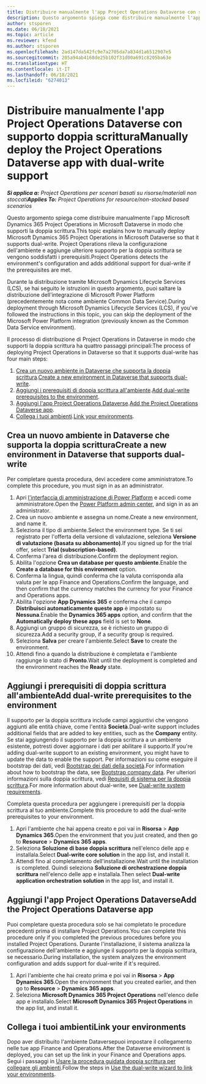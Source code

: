 ```yaml
---
title: Distribuire manualmente l'app Project Operations Dataverse con supporto doppia scrittura
description: Questo argomento spiega come distribuire manualmente l'app Project Operations Dataverse in modo che supporti la doppia scrittura.
author: stsporen
ms.date: 06/18/2021
ms.topic: article
ms.reviewer: kfend
ms.author: stsporen
ms.openlocfilehash: 2ad147da542fc9e7a2705da7a834d1a6512907e5
ms.sourcegitcommit: 205a94ab4168de25b102f31d00a691c8205ba63e
ms.translationtype: HT
ms.contentlocale: it-IT
ms.lasthandoff: 06/18/2021
ms.locfileid: "6274013"
---
```

# <a name="manually-deploy-the-project-operations-dataverse-app-with-dual-write-support"></a><span data-ttu-id="1ae93-103">Distribuire manualmente l'app Project Operations Dataverse con supporto doppia scrittura</span><span class="sxs-lookup"><span data-stu-id="1ae93-103">Manually deploy the Project Operations Dataverse app with dual-write support</span></span>

<span data-ttu-id="1ae93-104">_**Si applica a:** Project Operations per scenari basati su risorse/materiali non stoccati_</span><span class="sxs-lookup"><span data-stu-id="1ae93-104">_**Applies To:** Project Operations for resource/non-stocked based scenarios_</span></span>

<span data-ttu-id="1ae93-105">Questo argomento spiega come distribuire manualmente l'app Microsoft Dynamics 365 Project Operations in Microsoft Dataverse in modo che supporti la doppia scrittura.</span><span class="sxs-lookup"><span data-stu-id="1ae93-105">This topic explains how to manually deploy Microsoft Dynamics 365 Project Operations in Microsoft Dataverse so that it supports dual-write.</span></span> <span data-ttu-id="1ae93-106">Project Operations rileva la configurazione dell'ambiente e aggiunge ulteriore supporto per la doppia scrittura se vengono soddisfatti i prerequisiti.</span><span class="sxs-lookup"><span data-stu-id="1ae93-106">Project Operations detects the environment's configuration and adds additional support for dual-write if the prerequisites are met.</span></span>

<span data-ttu-id="1ae93-107">Durante la distribuzione tramite Microsoft Dynamics Lifecycle Services (LCS), se hai seguito le istruzioni in questo argomento, puoi saltare la distribuzione dell'integrazione di Microsoft Power Platform (precedentemente nota come ambiente Common Data Service).</span><span class="sxs-lookup"><span data-stu-id="1ae93-107">During deployment through Microsoft Dynamics Lifecycle Services (LCS), if you've followed the instructions in this topic, you can skip the deployment of the Microsoft Power Platform integration (previously known as the Common Data Service environment).</span></span>

<span data-ttu-id="1ae93-108">Il processo di distribuzione di Project Operations in Dataverse in modo che supporti la doppia scrittura ha quattro passaggi principali:</span><span class="sxs-lookup"><span data-stu-id="1ae93-108">The process of deploying Project Operations in Dataverse so that it supports dual-write has four main steps:</span></span>

1. <span data-ttu-id="1ae93-109">[Crea un nuovo ambiente in Dataverse che supporta la doppia scrittura](#create).</span><span class="sxs-lookup"><span data-stu-id="1ae93-109">[Create a new environment in Dataverse that supports dual-write](#create).</span></span>
2. <span data-ttu-id="1ae93-110">[Aggiungi i prerequisiti di doppia scrittura all'ambiente](#prerequisites).</span><span class="sxs-lookup"><span data-stu-id="1ae93-110">[Add dual-write prerequisites to the environment](#prerequisites).</span></span>
3. <span data-ttu-id="1ae93-111">[Aggiungi l'app Project Operations Dataverse](#dataverse).</span><span class="sxs-lookup"><span data-stu-id="1ae93-111">[Add the Project Operations Dataverse app](#dataverse).</span></span>
4. <span data-ttu-id="1ae93-112">[Collega i tuoi ambienti](#link).</span><span class="sxs-lookup"><span data-stu-id="1ae93-112">[Link your environments](#link).</span></span>

## <a name="create-a-new-environment-in-dataverse-that-supports-dual-write"></a><a name="create"></a><span data-ttu-id="1ae93-113">Crea un nuovo ambiente in Dataverse che supporta la doppia scrittura</span><span class="sxs-lookup"><span data-stu-id="1ae93-113">Create a new environment in Dataverse that supports dual-write</span></span>

<span data-ttu-id="1ae93-114">Per completare questa procedura, devi accedere come amministratore.</span><span class="sxs-lookup"><span data-stu-id="1ae93-114">To complete this procedure, you must sign in as an administrator.</span></span>

1. <span data-ttu-id="1ae93-115">Apri [l'interfaccia di amministrazione di Power Platform](https://admin.powerplatform.com) e accedi come amministratore.</span><span class="sxs-lookup"><span data-stu-id="1ae93-115">Open the [Power Platform admin center](https://admin.powerplatform.com), and sign in as an administrator.</span></span>
2. <span data-ttu-id="1ae93-116">Crea un nuovo ambiente e assegna un nome.</span><span class="sxs-lookup"><span data-stu-id="1ae93-116">Create a new environment, and name it.</span></span>
3. <span data-ttu-id="1ae93-117">Seleziona il tipo di ambiente.</span><span class="sxs-lookup"><span data-stu-id="1ae93-117">Select the environment type.</span></span> <span data-ttu-id="1ae93-118">Se ti sei registrato per l'offerta della versione di valutazione, seleziona **Versione di valutazione (basata su abbonamento)**.</span><span class="sxs-lookup"><span data-stu-id="1ae93-118">If you signed up for the trial offer, select **Trial (subscription-based)**.</span></span>
4. <span data-ttu-id="1ae93-119">Conferma l'area di distribuzione.</span><span class="sxs-lookup"><span data-stu-id="1ae93-119">Confirm the deployment region.</span></span>
5. <span data-ttu-id="1ae93-120">Abilita l'opzione **Crea un database per questo ambiente**.</span><span class="sxs-lookup"><span data-stu-id="1ae93-120">Enable the **Create a database for this environment** option.</span></span> 
6. <span data-ttu-id="1ae93-121">Conferma la lingua, quindi conferma che la valuta corrisponda alla valuta per le app Finance and Operations.</span><span class="sxs-lookup"><span data-stu-id="1ae93-121">Confirm the language, and then confirm that the currency matches the currency for your Finance and Operations apps.</span></span>
7. <span data-ttu-id="1ae93-122">Abilita l'opzione **App Dynamics 365** e conferma che il campo **Distribuisci automaticamente queste app** è impostato su **Nessuna**.</span><span class="sxs-lookup"><span data-stu-id="1ae93-122">Enable the **Dynamics 365 apps** option, and confirm that the **Automatically deploy these apps** field is set to **None**.</span></span>
8. <span data-ttu-id="1ae93-123">Aggiungi un gruppo di sicurezza, se è richiesto un gruppo di sicurezza.</span><span class="sxs-lookup"><span data-stu-id="1ae93-123">Add a security group, if a security group is required.</span></span>
9. <span data-ttu-id="1ae93-124">Seleziona **Salva** per creare l'ambiente.</span><span class="sxs-lookup"><span data-stu-id="1ae93-124">Select **Save** to create the environment.</span></span>
10. <span data-ttu-id="1ae93-125">Attendi fino a quando la distribuzione è completata e l'ambiente raggiunge lo stato di **Pronto**.</span><span class="sxs-lookup"><span data-stu-id="1ae93-125">Wait until the deployment is completed and the environment reaches the **Ready** state.</span></span>

## <a name="add-dual-write-prerequisites-to-the-environment"></a><a name="prerequisites"></a><span data-ttu-id="1ae93-126">Aggiungi i prerequisiti di doppia scrittura all'ambiente</span><span class="sxs-lookup"><span data-stu-id="1ae93-126">Add dual-write prerequisites to the environment</span></span>

<span data-ttu-id="1ae93-127">Il supporto per la doppia scrittura include campi aggiuntivi che vengono aggiunti alle entità chiave, come l'entità **Società**.</span><span class="sxs-lookup"><span data-stu-id="1ae93-127">Dual-write support includes additional fields that are added to key entities, such as the **Company** entity.</span></span> <span data-ttu-id="1ae93-128">Se stai aggiungendo il supporto per la doppia scrittura a un ambiente esistente, potresti dover aggiornare i dati per abilitare il supporto.</span><span class="sxs-lookup"><span data-stu-id="1ae93-128">If you're adding dual-write support to an existing environment, you might have to update the data to enable the support.</span></span> <span data-ttu-id="1ae93-129">Per informazioni su come eseguire il bootstrap dei dati, vedi [Bootstrap dei dati della società](/dynamics365/fin-ops-core/dev-itpro/data-entities/dual-write/bootstrap-company-data).</span><span class="sxs-lookup"><span data-stu-id="1ae93-129">For information about how to bootstrap the data, see [Bootstrap company data](/dynamics365/fin-ops-core/dev-itpro/data-entities/dual-write/bootstrap-company-data).</span></span> <span data-ttu-id="1ae93-130">Per ulteriori informazioni sulla doppia scrittura, vedi [Requisiti di sistema per la doppia scrittura](/dynamics365/fin-ops-core/dev-itpro/data-entities/dual-write/dual-write-system-req).</span><span class="sxs-lookup"><span data-stu-id="1ae93-130">For more information about dual-write, see [Dual-write system requirements](/dynamics365/fin-ops-core/dev-itpro/data-entities/dual-write/dual-write-system-req).</span></span>

<span data-ttu-id="1ae93-131">Completa questa procedura per aggiungere i prerequisiti per la doppia scrittura al tuo ambiente.</span><span class="sxs-lookup"><span data-stu-id="1ae93-131">Complete this procedure to add the dual-write prerequisites to your environment.</span></span>

1. <span data-ttu-id="1ae93-132">Apri l'ambiente che hai appena creato e poi vai in **Risorsa** \> **App Dynamics 365**.</span><span class="sxs-lookup"><span data-stu-id="1ae93-132">Open the environment that you just created, and then go to **Resource** \> **Dynamics 365 apps**.</span></span>
2. <span data-ttu-id="1ae93-133">Seleziona **Soluzione di base doppia scrittura** nell'elenco delle app e installala.</span><span class="sxs-lookup"><span data-stu-id="1ae93-133">Select **Dual-write core solution** in the app list, and install it.</span></span>
3. <span data-ttu-id="1ae93-134">Attendi fino al completamento dell'installazione.</span><span class="sxs-lookup"><span data-stu-id="1ae93-134">Wait until the installation is completed.</span></span> <span data-ttu-id="1ae93-135">Quindi seleziona **Soluzione di orchestrazione doppia scrittura** nell'elenco delle app e installala.</span><span class="sxs-lookup"><span data-stu-id="1ae93-135">Then select **Dual-write application orchestration solution** in the app list, and install it.</span></span>

## <a name="add-the-project-operations-dataverse-app"></a><a name="dataverse"></a><span data-ttu-id="1ae93-136">Aggiungi l'app Project Operations Dataverse</span><span class="sxs-lookup"><span data-stu-id="1ae93-136">Add the Project Operations Dataverse app</span></span>

<span data-ttu-id="1ae93-137">Puoi completare questa procedura solo se hai completato le procedure precedenti prima di installare Project Operations.</span><span class="sxs-lookup"><span data-stu-id="1ae93-137">You can complete this procedure only if you completed the previous procedures before you installed Project Operations.</span></span> <span data-ttu-id="1ae93-138">Durante l'installazione, il sistema analizza la configurazione dell'ambiente e aggiunge il supporto per la doppia scrittura, se necessario.</span><span class="sxs-lookup"><span data-stu-id="1ae93-138">During installation, the system analyzes the environment configuration and adds support for dual-write if it's required.</span></span>

1. <span data-ttu-id="1ae93-139">Apri l'ambiente che hai creato prima e poi vai in **Risorsa** \> **App Dynamics 365**.</span><span class="sxs-lookup"><span data-stu-id="1ae93-139">Open the environment that you created earlier, and then go to **Resource** \> **Dynamics 365 apps**.</span></span>
2. <span data-ttu-id="1ae93-140">Seleziona **Microsoft Dynamics 365 Project Operations** nell'elenco delle app e installalo.</span><span class="sxs-lookup"><span data-stu-id="1ae93-140">Select **Microsoft Dynamics 365 Project Operations** in the app list, and install it.</span></span>

## <a name="link-your-environments"></a><a name="link"></a><span data-ttu-id="1ae93-141">Collega i tuoi ambienti</span><span class="sxs-lookup"><span data-stu-id="1ae93-141">Link your environments</span></span>

<span data-ttu-id="1ae93-142">Dopo aver distribuito l'ambiente Dataversepuoi impostare il collegamento nelle tue app Finance and Operations.</span><span class="sxs-lookup"><span data-stu-id="1ae93-142">After the Dataverse environment is deployed, you can set up the link in your Finance and Operations apps.</span></span> <span data-ttu-id="1ae93-143">Segui i passaggi in [Usare la procedura guidata doppia scrittura per collegare gli ambienti](/dynamics365/fin-ops-core/dev-itpro/data-entities/dual-write/link-your-environment).</span><span class="sxs-lookup"><span data-stu-id="1ae93-143">Follow the steps in [Use the dual-write wizard to link your environments](/dynamics365/fin-ops-core/dev-itpro/data-entities/dual-write/link-your-environment).</span></span>

